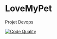 # LoveMyPet
Projet Devops

[![Code Quality](https://img.shields.io/badge/Code%20Quality-A-brightgreen)](https://app.codacy.com/gh/malek62-info/LoveMyPet/dashboard)

